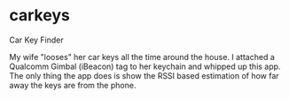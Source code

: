carkeys
=======

Car Key Finder

My wife "looses" her car keys all the time around the house.
I attached a Qualcomm Gimbal (iBeacon) tag to her keychain and whipped up this app.
The only thing the app does is show the RSSI based estimation of how far away the keys are from the phone.
